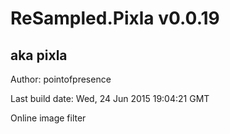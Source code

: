 # ReSampled.Pixla v0.0.19
## aka pixla

Author: pointofpresence

Last build date: Wed, 24 Jun 2015 19:04:21 GMT

Online image filter